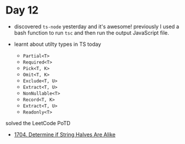 # Day 12

- discovered `ts-node` yesterday and it's awesome! previously I used a bash
function to run `tsc` and then run the output JavaScript file.

- learnt about utilty types in TS today
  - `Partial<T>`
  - `Required<T>`
  - `Pick<T, K>`
  - `Omit<T, K>`
  - `Exclude<T, U>`
  - `Extract<T, U>`
  - `NonNullable<T>`
  - `Record<T, K>`
  - `Extract<T, U>`
  - `Readonly<T>`

solved the LeetCode PoTD

- [1704. Determine if String Halves Are Alike](https://leetcode.com/problems/determine-if-string-halves-are-alike/description/?envType=daily-question&envId=2024-01-12)
